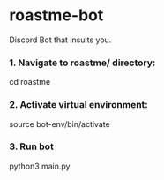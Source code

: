 # roastme-bot
Discord Bot that insults you.

### 1. Navigate to roastme/ directory:
cd roastme

### 2. Activate virtual environment:
source bot-env/bin/activate

### 3. Run bot
python3 main.py
